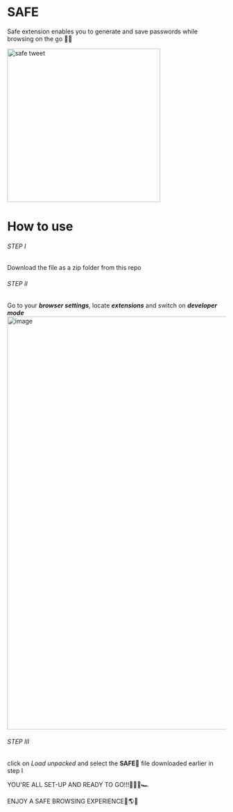 # SAFE
Safe extension enables you to generate and save passwords while browsing on the go 🥳🥳

<img width="353" alt="safe tweet" src="https://user-images.githubusercontent.com/109626709/225410007-a9ad15f9-b2b6-46da-8043-ef0db0237f4d.png">


# How to use
###### STEP I
Download the file as a zip folder from this repo

###### STEP II
Go to your ***browser settings***, locate ***extensions*** and switch on ***developer mode***
<img width="950" alt="image" src="https://user-images.githubusercontent.com/109626709/225408288-0c67e68c-5ff6-4f56-9911-80ca426d3f7c.png">

###### STEP III
click on *Load unpacked* and select the **SAFE🔐** file downloaded earlier in step I

YOU'RE ALL SET-UP AND READY TO GO!!!🚀🚀🔥🏎

ENJOY A SAFE BROWSING EXPERIENCE💖🌎🌐
